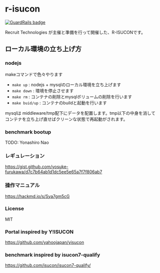 # r-isucon

[![GuardRails badge](https://badges.production.guardrails.io/shtakai/r-isucon.svg)](https://www.guardrails.io)

Recruit Technologies が主催と準備を行って開催した、R-ISUCONです。

## ローカル環境の立ち上げ方

### nodejs

makeコマンドで色々やります

* `make up`      : nodejs + mysqlのローカル環境を立ち上げます
* `make down`    : 環境を停止させます
* `make rm`      : コンテナの削除とmysqlボリュームの削除を行います
* `make buid/up` : コンテナのbuildと起動を行います

mysqlは middleware/tmp配下にデータを配置します。tmp以下の中身を消してコンテナを立ち上げ直せばクリーンな状態で再起動がされます。

### benchmark bootup

TODO: Yonashiro Nao

### レギュレーション

https://gist.github.com/yosuke-furukawa/d7c7b64ab1d1dc5ee5e65a7f7f806ab7

### 操作マニュアル

https://hackmd.io/s/Sya7gm5cG

### License

MIT

### Portal inspired by Y!ISUCON

https://github.com/yahoojapan/yisucon

### benchmark inspired by isucon7-qualify

https://github.com/isucon/isucon7-qualify/
